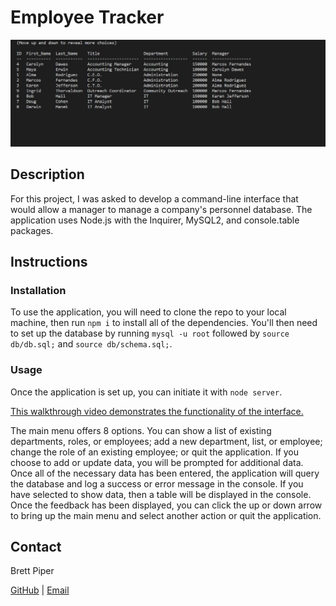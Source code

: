 # Employee Tracker

![Example listing of employees](./assets/images/screenshot.JPG "an example listing of employees generated by the application")

## Description

For this project, I was asked to develop a command-line interface that would allow a manager to manage a company's personnel database. The application uses Node.js with the Inquirer, MySQL2, and console.table packages.

## Instructions

### Installation

To use the application, you will need to clone the repo to your local machine, then run `npm i` to install all of the dependencies. You'll then need to set up the database by running `mysql -u root` followed by `source db/db.sql;` and `source db/schema.sql;`.

### Usage

Once the application is set up, you can initiate it with `node server`. 

[This walkthrough video demonstrates the functionality of the interface.](https://watch.screencastify.com/v/KH8jG145452zlKpOYZLu)

The main menu offers 8 options. You can show a list of existing departments, roles, or employees; add a new department, list, or employee; change the role of an existing employee; or quit the application. If you choose to add or update data, you will be prompted for additional data. Once all of the necessary data has been entered, the application will query the database and log a success or error message in the console. If you have selected to show data, then a table will be displayed in the console. Once the feedback has been displayed, you can click the up or down arrow to bring up the main menu and select another action or quit the application.

## Contact

Brett Piper

[GitHub](https://github.com/bpiper91) | [Email](mailto:bpiper91@gmail.com)